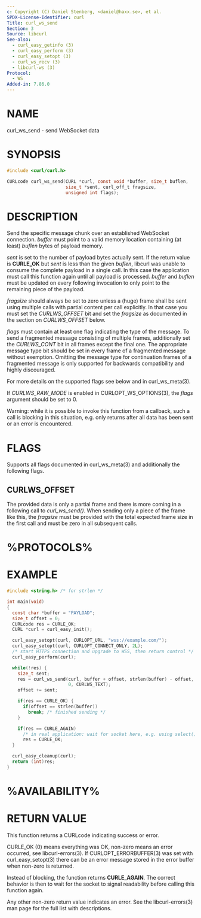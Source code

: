 ```yaml
---
c: Copyright (C) Daniel Stenberg, <daniel@haxx.se>, et al.
SPDX-License-Identifier: curl
Title: curl_ws_send
Section: 3
Source: libcurl
See-also:
  - curl_easy_getinfo (3)
  - curl_easy_perform (3)
  - curl_easy_setopt (3)
  - curl_ws_recv (3)
  - libcurl-ws (3)
Protocol:
  - WS
Added-in: 7.86.0
---
```


# NAME

curl_ws_send - send WebSocket data

# SYNOPSIS

~~~c
#include <curl/curl.h>

CURLcode curl_ws_send(CURL *curl, const void *buffer, size_t buflen,
                      size_t *sent, curl_off_t fragsize,
                      unsigned int flags);
~~~

# DESCRIPTION

Send the specific message chunk over an established WebSocket
connection. *buffer* must point to a valid memory location containing
(at least) *buflen* bytes of payload memory.

*sent* is set to the number of payload bytes actually sent. If the return value
is **CURLE_OK** but *sent* is less than the given *buflen*, libcurl was unable
to consume the complete payload in a single call. In this case the application
must call this function again until all payload is processed. *buffer* and
*buflen* must be updated on every following invocation to only point to the
remaining piece of the payload.

*fragsize* should always be set to zero unless a (huge) frame shall be sent
using multiple calls with partial content per call explicitly. In that
case you must set the *CURLWS_OFFSET* bit and set the *fragsize* as documented
in the section on *CURLWS_OFFSET* below.

*flags* must contain at least one flag indicating the type of the message.
To send a fragmented message consisting of multiple frames, additionally set
the *CURLWS_CONT* bit in all frames except the final one. The appropriate
message type bit should be set in every frame of a fragmented message without
exemption. Omitting the message type for continuation frames of a fragmented
message is only supported for backwards compatibility and highly discouraged.

For more details on the supported flags see below and in curl_ws_meta(3).

If *CURLWS_RAW_MODE* is enabled in CURLOPT_WS_OPTIONS(3), the
*flags* argument should be set to 0.

Warning: while it is possible to invoke this function from a callback,
such a call is blocking in this situation, e.g. only returns after all data
has been sent or an error is encountered.

# FLAGS

Supports all flags documented in curl_ws_meta(3) and additionally the following
flags.

## CURLWS_OFFSET

The provided data is only a partial frame and there is more coming in a
following call to *curl_ws_send()*. When sending only a piece of the
frame like this, the *fragsize* must be provided with the total
expected frame size in the first call and must be zero in all subsequent
calls.

# %PROTOCOLS%

# EXAMPLE

~~~c
#include <string.h> /* for strlen */

int main(void)
{
  const char *buffer = "PAYLOAD";
  size_t offset = 0;
  CURLcode res = CURLE_OK;
  CURL *curl = curl_easy_init();

  curl_easy_setopt(curl, CURLOPT_URL, "wss://example.com/");
  curl_easy_setopt(curl, CURLOPT_CONNECT_ONLY, 2L);
  /* start HTTPS connection and upgrade to WSS, then return control */
  curl_easy_perform(curl);

  while(!res) {
    size_t sent;
    res = curl_ws_send(curl, buffer + offset, strlen(buffer) - offset, &sent,
                       0, CURLWS_TEXT);
    offset += sent;

    if(res == CURLE_OK) {
      if(offset == strlen(buffer))
        break; /* finished sending */
    }

    if(res == CURLE_AGAIN)
      /* in real application: wait for socket here, e.g. using select() */
      res = CURLE_OK;
  }

  curl_easy_cleanup(curl);
  return (int)res;
}
~~~

# %AVAILABILITY%

# RETURN VALUE

This function returns a CURLcode indicating success or error.

CURLE_OK (0) means everything was OK, non-zero means an error occurred, see
libcurl-errors(3). If CURLOPT_ERRORBUFFER(3) was set with curl_easy_setopt(3)
there can be an error message stored in the error buffer when non-zero is
returned.

Instead of blocking, the function returns **CURLE_AGAIN**. The correct
behavior is then to wait for the socket to signal readability before calling
this function again.

Any other non-zero return value indicates an error. See the libcurl-errors(3)
man page for the full list with descriptions.
